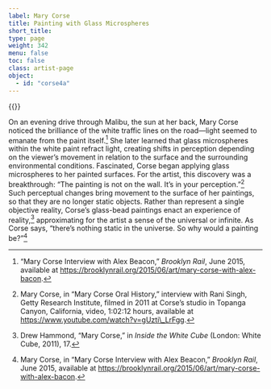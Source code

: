 ```yaml
---
label: Mary Corse
title: Painting with Glass Microspheres
short_title:
type: page
weight: 342
menu: false
toc: false
class: artist-page
object:
  - id: "corse4a"
---
```

{{<q-figure id="corse4a">}}

On an evening drive through Malibu, the sun at her back, Mary Corse noticed the brilliance of the white traffic lines on the road—light seemed to emanate from the paint itself.[^1] She later learned that glass microspheres within the white paint refract light, creating shifts in perception depending on the viewer’s movement in relation to the surface and the surrounding environmental conditions. Fascinated, Corse began applying glass microspheres to her painted surfaces. For the artist, this discovery was a breakthrough: “The painting is not on the wall. It’s in your perception.”[^2] Such perceptual changes bring movement to the surface of her paintings, so that they are no longer static objects. Rather than represent a single objective reality, Corse’s glass-bead paintings enact an experience of reality,[^3] approximating for the artist a sense of the universal or infinite. As Corse says, “there’s nothing static in the universe. So why would a painting be?”[^4]

[^1]: “Mary Corse Interview with Alex Beacon,” *Brooklyn Rail*, June 2015, available at https://brooklynrail.org/2015/06/art/mary-corse-with-alex-bacon.

[^2]: Mary Corse, in “Mary Corse Oral History,” interview with Rani Singh, Getty Research Institute, filmed in 2011 at Corse’s studio in Topanga Canyon, California, video, 1:02:12 hours, available at https://www.youtube.com/watch?v=gUzti\_LrFgg.

[^3]: Drew Hammond, “Mary Corse,” in *Inside the White Cube* (London: White Cube, 2011), 17.

[^4]: Mary Corse, in “Mary Corse Interview with Alex Beacon,” *Brooklyn Rail*, June 2015, available at https://brooklynrail.org/2015/06/art/mary-corse-with-alex-bacon.

